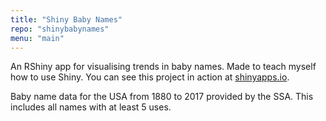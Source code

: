 ```yaml
---
title: "Shiny Baby Names"
repo: "shinybabynames"
menu: "main"
---
```


An RShiny app for visualising trends in baby names.
Made to teach myself how to use Shiny.
You can see this project in action at [shinyapps.io](https://hasnep.shinyapps.io/shinybabynames/).

Baby name data for the USA from 1880 to 2017 provided by the SSA. This includes all names with at least 5 uses.
